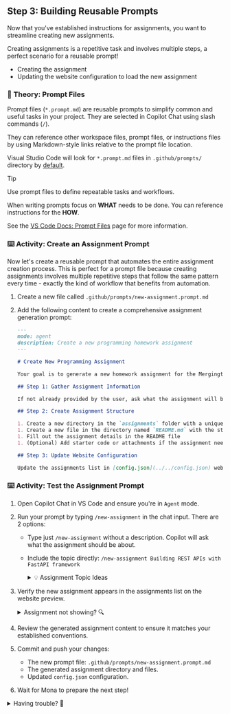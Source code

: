 ## Step 3: Building Reusable Prompts

Now that you've established instructions for assignments, you want to streamline creating new assignments.

Creating assignments is a repetitive task and involves multiple steps, a perfect scenario for a reusable prompt!

- Creating the assignment
- Updating the website configuration to load the new assignment

### 📖 Theory: Prompt Files

Prompt files (`*.prompt.md`) are reusable prompts to simplify common and useful tasks in your project. They are selected in Copilot Chat using slash commands (`/`).

They can reference other workspace files, prompt files, or instructions files by using Markdown-style links relative to the prompt file location.

Visual Studio Code will look for `*.prompt.md` files in `.github/prompts/` directory by [default](vscode://settings/chat.promptFilesLocations).

> [!TIP]
> Use prompt files to define repeatable tasks and workflows.
>
> When writing prompts focus on **WHAT** needs to be done. You can reference instructions for the **HOW**.

See the [VS Code Docs: Prompt Files](https://code.visualstudio.com/docs/copilot/copilot-customization#_prompt-files-experimental) page for more information.

### ⌨️ Activity: Create an Assignment Prompt

Now let's create a reusable prompt that automates the entire assignment creation process. This is perfect for a prompt file because creating assignments involves multiple repetitive steps that follow the same pattern every time - exactly the kind of workflow that benefits from automation.

1. Create a new file called `.github/prompts/new-assignment.prompt.md`

1. Add the following content to create a comprehensive assignment generation prompt:

   ```markdown
   ---
   mode: agent
   description: Create a new programming homework assignment
   ---

   # Create New Programming Assignment

   Your goal is to generate a new homework assignment for the Mergington High School students.

   ## Step 1: Gather Assignment Information

   If not already provided by the user, ask what the assignment will be about.

   ## Step 2: Create Assignment Structure

   1. Create a new directory in the `assignments` folder with a unique name based on the assignment topic
   1. Create a new file in the directory named `README.md` with the structure from the [assignment-template.md](../../templates/assignment-template.md) file
   1. Fill out the assignment details in the README file
   1. (Optional) Add starter code or attachments if the assignment needs them - add these files to the same assignment folder

   ## Step 3: Update Website Configuration

   Update the assignments list in [config.json](../../config.json) website configuration file to include the new assignment. For the dueDate field, use the current date plus 7 days unless specified otherwise.
   ```

### ⌨️ Activity: Test the Assignment Prompt

1. Open Copilot Chat in VS Code and ensure you're in `Agent` mode.

1. Run your prompt by typing `/new-assignment` in the chat input. There are 2 options:

   - Type just `/new-assignment` without a description. Copilot will ask what the assignment should be about.
   - Include the topic directly: `/new-assignment Building REST APIs with FastAPI framework`

      <details>
      <summary>💡 Assignment Topic Ideas</summary>

      ```text
      Python Text Processing - working with strings, file I/O, and text manipulation
      ```

      ```text
      Data Structures in Python - lists, dictionaries, sets, and tuples
      ```

      ```text
      Python Data Visualization - using matplotlib or plotly for charts and graphs
      ```

      ```text
      Building REST APIs with FastAPI framework
      ```

      ```text
      Statistics with Python - data analysis and statistical calculations using pandas and numpy
      ```

      </details>

1. Verify the new assignment appears in the assignments list on the website preview.

   <details>
   <summary>Assignment not showing? 🔍</summary>

   Check these items:

   - Refresh the page.
   - A new directory was created in `assignments/`.
   - The `config.json` file was updated with the new assignment.

   </details>

1. Review the generated assignment content to ensure it matches your established conventions.

1. Commit and push your changes:

   - The new prompt file: `.github/prompts/new-assignment.prompt.md`
   - The generated assignment directory and files.
   - Updated `config.json` configuration.

1. Wait for Mona to prepare the next step!

<details>
<summary>Having trouble? 🤷</summary><br/>

- Make sure the prompt file is in the `.github/prompts/` directory with the `.prompt.md` extension.

</details>
